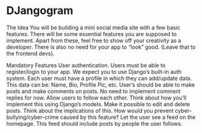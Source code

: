 # DJangogram
The Idea
You will be building a mini social media site with a few basic features. There will be some essential features you are supposed to implement. Apart from these, feel free to show off your creativity as a developer. There is also no need for your app to “look” good. (Leave that to the frontend devs).

Mandatory Features
User authentication. Users must be able to register/login to your app. We expect you to use Django’s built-in auth system.
Each user must have a profile in which they can add/update data. This data can be: Name, Bio, Profile Pic, etc.
User’s should be able to make posts and make comments on posts. No need to implement comment replies for now.
Allow users to follow each other. Think about how you’ll implement this using Django’s models.
Make it possible to edit and delete posts. Think about the implications of this. How would you prevent cyber-bullying/cyber-crime caused by this feature?
Let the user see a feed on the homepage. This feed should include posts by people the user follows.
